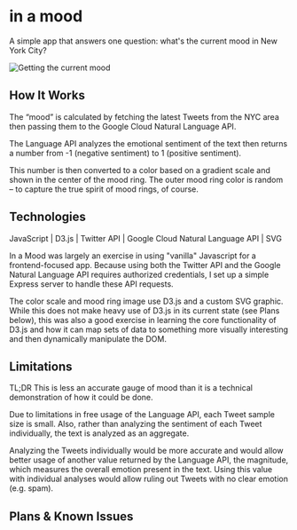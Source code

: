 # in a mood
A simple app that answers one question: what's the current mood in New York City?

![Getting the current mood](https://user-images.githubusercontent.com/11576738/81991809-0f62d580-9610-11ea-9b81-adf7357ebf8a.gif "In a Mood in action")

## How It Works
The “mood” is calculated by fetching the latest Tweets from the NYC area then passing them to the Google Cloud Natural Language API.

The Language API analyzes the emotional sentiment of the text then returns a number from -1 (negative sentiment) to 1 (positive sentiment).

This number is then converted to a color based on a gradient scale and shown in the center of the mood ring. The outer mood ring color is random – to capture the true spirit of mood rings, of course.


## Technologies
JavaScript | D3.js | Twitter API | Google Cloud Natural Language API | SVG

In a Mood was largely an exercise in using "vanilla" Javascript for a frontend-focused app. Because using both the Twitter API and the Google Natural Language API requires authorized credentials, I set up a simple Express server to handle these API requests.

The color scale and mood ring image use D3.js and a custom SVG graphic. While this does not make heavy use of D3.js in its current state (see Plans below), this was also a good exercise in learning the core functionality of D3.js and how it can map sets of data to something more visually interesting and then dynamically manipulate the DOM. 


## Limitations
TL;DR This is less an accurate gauge of mood than it is a technical demonstration of how it could be done.

Due to limitations in free usage of the Language API, each Tweet sample size is small. Also, rather than analyzing the sentiment of each Tweet individually, the text is analyzed as an aggregate.

Analyzing the Tweets individually would be more accurate and would allow better usage of another value returned by the Language API, the magnitude, which measures the overall emotion present in the text. Using this value with individual analyses would allow ruling out Tweets with no clear emotion (e.g. spam).


## Plans & Known Issues

